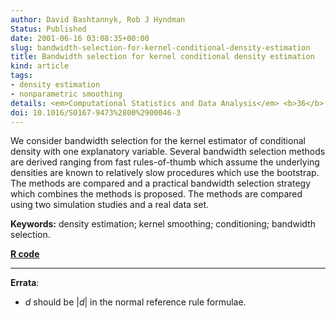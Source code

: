 ```yaml
---
author: David Bashtannyk, Rob J Hyndman
Status: Published
date: 2001-06-16 03:08:35+00:00
slug: bandwidth-selection-for-kernel-conditional-density-estimation
title: Bandwidth selection for kernel conditional density estimation
kind: article
tags:
- density estimation
- nonparametric smoothing
details: <em>Computational Statistics and Data Analysis</em> <b>36</b>(3), 279-298
doi: 10.1016/S0167-9473%2800%2900046-3
---
```


We consider bandwidth selection for the kernel estimator of conditional density with one explanatory variable. Several bandwidth selection methods are derived ranging from fast rules-of-thumb which assume the underlying densities are known to relatively slow procedures which use the bootstrap. The methods are compared and a practical bandwidth selection strategy which combines the methods is proposed. The methods are compared using two simulation studies and a real data set.

**Keywords:** density estimation; kernel smoothing; conditioning; bandwidth selection.

**[R code](http://pkg.robjhyndman.com/hdrcde/)**


* * *


**Errata**:
	
  * $d$ should be $|d|$ in the normal reference rule formulae.
